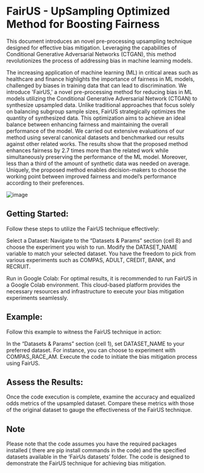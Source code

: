 # FairUS - UpSampling Optimized Method for Boosting Fairness
This document introduces an novel pre-processing upsampling technique designed for effective bias mitigation. Leveraging the capabilities of Conditional Generative Adversarial Networks (CTGAN), this method revolutionizes the process of addressing bias in machine learning models.

The increasing application of machine learning (ML) in critical areas such as healthcare and finance highlights the importance of fairness in ML models, challenged by biases in training data that can lead to discrimination. 
We introduce 'FairUS,' a novel pre-processing method for reducing bias in ML models utilizing the Conditional Generative Adversarial Network (CTGAN) to synthesize upsampled data. Unlike traditional approaches that focus solely on balancing subgroup sample sizes, FairUS strategically optimizes the quantity of synthesized data. This optimization aims to achieve an ideal balance between enhancing fairness and maintaining the overall performance of the model.
We carried out extensive evaluations of our method using several canonical datasets and benchmarked our results against other related works. The results show that the proposed method enhances fairness by 2.7 times more than the related work while simultaneously preserving the performance of the ML model. Moreover, less than a third of the amount of synthetic data was needed on average. Uniquely, the proposed method enables decision-makers to choose the working point between improved fairness and model’s performance according to their preferences.

![image](https://github.com/GuyRozenblatt/FairUS/assets/65950438/d70a8c8d-8c68-4e1d-93ca-bd270cd43396)


## Getting Started:
Follow these steps to utilize the FairUS technique effectively:

Select a Dataset: Navigate to the “Datasets & Params” section (cell 8) and choose the experiment you wish to run. Modify the DATASET_NAME variable to match your selected dataset. You have the freedom to pick from various experiments such as COMPAS, ADULT, CREDIT, BANK, and RECRUIT.

Run in Google Colab: For optimal results, it is recommended to run FairUS in a Google Colab environment. This cloud-based platform provides the necessary resources and infrastructure to execute your bias mitigation experiments seamlessly.

## Example:
Follow this example to witness the FairUS technique in action:

In the “Datasets & Params” section (cell 1), set DATASET_NAME to your preferred dataset. For instance, you can choose to experiment with COMPAS_RACE_AM.
Execute the code to initiate the bias mitigation process using FairUS.

## Assess the Results:
Once the code execution is complete, examine the accuracy and equalized odds metrics of the upsampled dataset. Compare these metrics with those of the original dataset to gauge the effectiveness of the FairUS
technique.

## Note
Please note that the code assumes you have the required packages installed ( there are pip install commands in the code) and the specified datasets available in the ‘FairUs datasets’ folder. The code is designed to demonstrate the FairUS technique for achieving bias mitigation.
